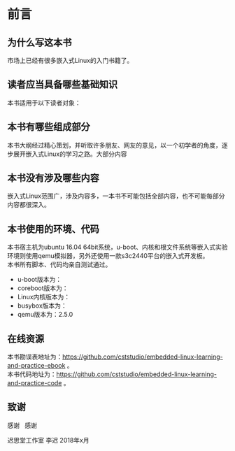 # 前言

## 为什么写这本书
市场上已经有很多嵌入式Linux的入门书籍了。  

## 读者应当具备哪些基础知识

本书适用于以下读者对象：  

## 本书有哪些组成部分
本书大纲经过精心策划，并听取许多朋友、网友的意见，以一个初学者的角度，逐步展开嵌入式Linux的学习之路。大部分内容
## 本书没有涉及哪些内容
嵌入式Linux范围广，涉及内容多，一本书不可能包括全部内容，也不可能每部分内容都很深入。

## 本书使用的环境、代码
本书宿主机为ubuntu 16.04 64bit系统，u-boot、内核和根文件系统等嵌入式实验环境则使用qemu模拟器，另外还使用一款s3c2440平台的嵌入式开发板。  
本书所有脚本、代码均亲自测试通过。  
* u-boot版本为：  
* coreboot版本为：  
* Linux内核版本为：  
* busybox版本为：  
* qemu版本为：2.5.0  

## 在线资源
本书勘误表地址为：https://github.com/cststudio/embedded-linux-learning-and-practice-ebook 。  
本书代码地址为：https://github.com/cststudio/embedded-linux-learning-and-practice-code 。  

## 致谢
感谢   
感谢   

迟思堂工作室 李迟 2018年x月

